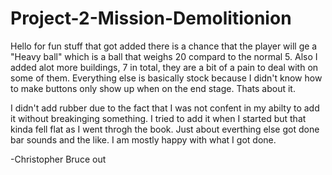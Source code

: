 # Project-2-Mission-Demolitionion


Hello for fun stuff that got added there is a chance that the player will ge a "Heavy ball" which is a ball that weighs 20 compard to the normal 5. Also I added alot more buildings, 7 in total, they are a bit of a pain to deal with on some of them. Everything else is basically stock because I didn't know how to make buttons only show up when on the end stage. Thats about it.

I didn't add rubber due to the fact that I was not confent in my abilty to add it without breakinging something. I tried to add it when I started but that kinda fell flat as I went throgh the book. Just about everthing else got done bar sounds and the like. I am mostly happy with what I got done.

-Christopher Bruce out
